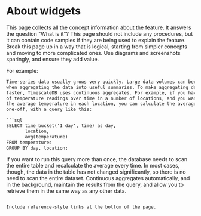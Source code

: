 <!-- vale off -->
# About widgets
This page collects all the concept information about the feature. It answers the
question "What is it"? This page should not include any procedures, but it can
contain code samples if they are being used to explain the feature. Break this
page up in a way that is logical, starting from simpler concepts and moving to
more complicated ones. Use diagrams and screenshots sparingly, and ensure they add
value.

For example:

```txt
Time-series data usually grows very quickly. Large data volumes can become slow
when aggregating the data into useful summaries. To make aggregating data
faster, TimescaleDB uses continuous aggregates. For example, if you have a table
of temperature readings over time in a number of locations, and you want to find
the average temperature in each location, you can calculate the average as a
one-off, with a query like this:

```sql
SELECT time_bucket('1 day', time) as day,
       location,
       avg(temperature)
FROM temperatures
GROUP BY day, location;
```

If you want to run this query more than once, the database needs to scan the
entire table and recalculate the average every time. In most cases, though, the
data in the table has not changed significantly, so there is no need to scan the
entire dataset. Continuous aggregates automatically, and in the background,
maintain the results from the query, and allow you to retrieve them in the same
way as any other data.
```

Include reference-style links at the bottom of the page.

